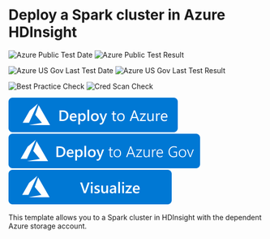 # Deploy a Spark cluster in Azure HDInsight

![Azure Public Test Date](https://azurequickstartsservice.blob.core.windows.net/badges/101-hdinsight-spark-linux/PublicLastTestDate.svg)
![Azure Public Test Result](https://azurequickstartsservice.blob.core.windows.net/badges/101-hdinsight-spark-linux/PublicDeployment.svg)

![Azure US Gov Last Test Date](https://azurequickstartsservice.blob.core.windows.net/badges/101-hdinsight-spark-linux/FairfaxLastTestDate.svg)
![Azure US Gov Last Test Result](https://azurequickstartsservice.blob.core.windows.net/badges/101-hdinsight-spark-linux/FairfaxDeployment.svg)

![Best Practice Check](https://azurequickstartsservice.blob.core.windows.net/badges/101-hdinsight-spark-linux/BestPracticeResult.svg)
![Cred Scan Check](https://azurequickstartsservice.blob.core.windows.net/badges/101-hdinsight-spark-linux/CredScanResult.svg)

[![Deploy To Azure](https://raw.githubusercontent.com/Azure/azure-quickstart-templates/master/1-CONTRIBUTION-GUIDE/images/deploytoazure.svg?sanitize=true)](https://portal.azure.com/#create/Microsoft.Template/uri/https%3A%2F%2Fraw.githubusercontent.com%2FAzure%2Fazure-quickstart-templates%2Fmaster%2F101-hdinsight-spark-linux%2Fazuredeploy.json)
[![Deploy To Azure US Gov](https://raw.githubusercontent.com/Azure/azure-quickstart-templates/master/1-CONTRIBUTION-GUIDE/images/deploytoazuregov.svg?sanitize=true)](https://portal.azure.us/#create/Microsoft.Template/uri/https%3A%2F%2Fraw.githubusercontent.com%2FAzure%2Fazure-quickstart-templates%2Fmaster%2F101-hdinsight-spark-linux%2Fazuredeploy.json)
[![Visualize](https://raw.githubusercontent.com/Azure/azure-quickstart-templates/master/1-CONTRIBUTION-GUIDE/images/visualizebutton.svg?sanitize=true)](http://armviz.io/#/?load=https%3A%2F%2Fraw.githubusercontent.com%2FAzure%2Fazure-quickstart-templates%2Fmaster%2F101-hdinsight-spark-linux%2Fazuredeploy.json)

This template allows you to a Spark cluster in HDInsight  with the dependent Azure storage account.
